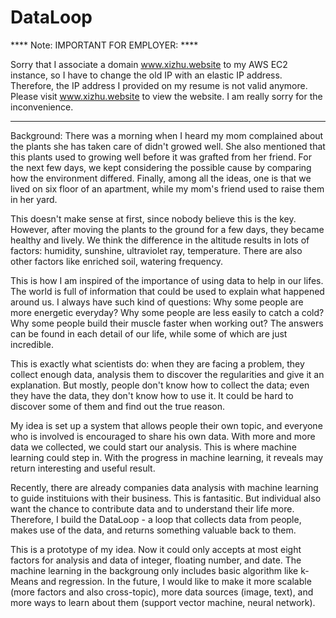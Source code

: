 # DataLoop

**** Note: IMPORTANT FOR EMPLOYER: ****

Sorry that I associate a domain www.xizhu.website to my AWS EC2 instance, so I have to change the old IP with an elastic IP address.
Therefore, the IP address I provided on my resume is not valid anymore. Please visit www.xizhu.website to view the website. I am really sorry for the inconvenience.
***************************************************

Background:
There was a morning when I heard my mom complained about the plants she has taken care of didn't growed well. She also mentioned that this plants used to growing well before it was grafted from her friend. For the next few days, we kept considering the possible cause by comparing how the environment differed. Finally, among all the ideas, one is that we lived on six floor of an apartment, while my mom's friend used to raise them in her yard. 

This doesn't make sense at first, since nobody believe this is the key. However, after moving the plants to the ground for a few days, they became healthy and lively. We think the difference in the altitude results in lots of factors: humidity, sunshine, ultraviolet ray, temperature. There are also other factors like enriched soil, watering frequency.

This is how I am inspired of the importance of using data to help in our lifes. The world is full of information that could be used to explain what happened around us. I always have such kind of questions: Why some people are more energetic everyday? Why some people are less easily to catch a cold? Why some people build their muscle faster when working out? The answers can be found in each detail of our life, while some of which are just incredible. 

This is exactly what scientists do: when they are facing a problem, they collect enough data, analysis them to discover the regularities and give it an explanation. But mostly, people don't know how to collect the data; even they have the data, they don't know how to use it. It could be hard to discover some of them and find out the true reason.

My idea is set up a system that allows people their own topic, and everyone who is involved is encouraged to share his own data. With more and more data we collected, we could start our analysis. This is where machine learning could step in. With the progress in machine learning, it reveals may return interesting and useful result. 

Recently, there are already companies data analysis with machine learning to guide instituions with their business. This is fantasitic. But individual also want the chance to contribute data and to understand their life more. Therefore, I build the DataLoop - a loop that collects data from people, makes use of the data, and returns something valuable back to them.

This is a prototype of my idea. Now it could only accepts at most eight factors for analysis and data of integer, floating number, and date. The machine learning in the backgroung only includes basic algorithm like k-Means and regression. In the future, I would like to make it more scalable (more factors and also cross-topic), more data sources (image, text), and more ways to learn about them (support vector machine, neural network).
